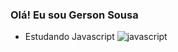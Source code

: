 ### Olá! Eu sou Gerson Sousa

- Estudando Javascript        ![javascript](https://img.shields.io/badge/JavaScript-F7DF1E?style=for-the-badge&logo=javascript&logoColor=black)


